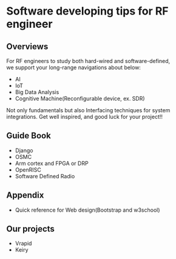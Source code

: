# Software developing tips for RF engineer
## Overviews

For RF engineers to study both hard-wired and software-defined,  
we support your long-range navigations about below:

* AI
* IoT
* Big Data Analysis
* Cognitive Machine(Reconfigurable device, ex. SDR)
 
Not only fundamentals but also Interfacing techniques for system integrations.
Get well inspired, and good luck for your project!! 

## Guide Book 

* Django
* OSMC
* Arm cortex and FPGA or DRP
* OpenRISC
* Software Defined Radio

## Appendix 

* Quick reference for Web design(Bootstrap and w3school) 

## Our projects

* Vrapid
* Keiry

